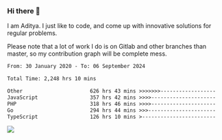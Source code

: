 ### Hi there 👋

I am Aditya. I just like to code, and come up with innovative solutions for regular problems.

Please note that a lot of work I do is on Gitlab and other branches than master, so my contribution graph will be complete mess.

<!--START_SECTION:waka-->

```txt
From: 30 January 2020 - To: 06 September 2024

Total Time: 2,248 hrs 10 mins

Other                      626 hrs 43 mins >>>>>>>------------------   27.88 %
JavaScript                 357 hrs 42 mins >>>>---------------------   15.91 %
PHP                        318 hrs 46 mins >>>>---------------------   14.18 %
Go                         294 hrs 44 mins >>>----------------------   13.11 %
TypeScript                 126 hrs 10 mins >------------------------   05.61 %
```

<!--END_SECTION:waka-->

![](https://komarev.com/ghpvc/?username=BrainBuzzer)

